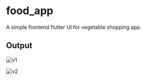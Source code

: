 # food_app

A simple frontend flutter UI for vegetable shopping app.

## Output
![v1](https://github.com/sangeeta2701/vegi/assets/86039068/a2405020-45a3-4270-a76f-b3271a5befab)

![v2](https://github.com/sangeeta2701/vegi/assets/86039068/8b40bf46-c73a-40f3-8815-c327fd3ef18a)
